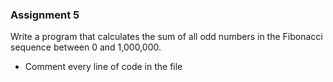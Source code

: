 ### Assignment 5
Write a program that calculates the sum of all odd numbers in the Fibonacci sequence between 0 and 1,000,000.
 - Comment every line of code in the file
